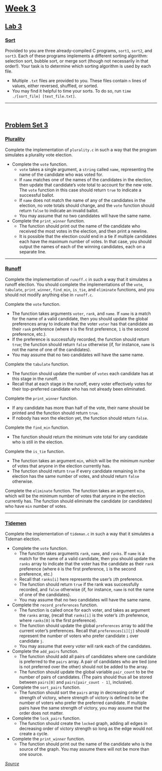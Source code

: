 # [Week 3](https://cs50.harvard.edu/x/2022/weeks/3/)

## [Lab 3](https://cs50.harvard.edu/x/2022/labs/3/)

### [Sort](https://cs50.harvard.edu/x/2022/labs/3/)

Provided to you are three already-compiled C programs, `sort1`, `sort2`, and `sort3`. Each of these programs implements a different sorting algorithm: selection sort, bubble sort, or merge sort (though not necessarily in that order!). Your task is to determine which sorting algorithm is used by each file.

- Multiple `.txt` files are provided to you. These files contain `n` lines of values, either reversed, shuffled, or sorted.
- You may find it helpful to time your sorts. To do so, run `time ./[sort_file] [text_file.txt]`.

----
<br>

## [Problem Set 3](https://cs50.harvard.edu/x/2022/psets/3/)

### [Plurality](https://cs50.harvard.edu/x/2022/psets/3/plurality/)
Complete the implementation of `plurality.c` in such a way that the program simulates a plurality vote election.

- Complete the `vote` function.
    - `vote` takes a single argument, a `string` called `name`, representing the name of the candidate who was voted for.
    - If `name` matches one of the names of the candidates in the election, then update that candidate’s vote total to account for the new vote. The `vote` function in this case should return `true` to indicate a successful ballot.
    - If `name` does not match the name of any of the candidates in the election, no vote totals should change, and the `vote` function should return `false` to indicate an invalid ballot.
    - You may assume that no two candidates will have the same name.
- Complete the `print_winner` function.
    - The function should print out the name of the candidate who received the most votes in the election, and then print a newline.
    - It is possible that the election could end in a tie if multiple candidates each have the maximum number of votes. In that case, you should output the names of each of the winning candidates, each on a separate line.

----

### [Runoff](https://cs50.harvard.edu/x/2022/psets/3/runoff/)
Complete the implementation of `runoff.c` in such a way that it simulates a runoff election. You should complete the implementations of the `vote`, `tabulate`, `print_winner`, `find_min`, `is_tie`, and `eliminate` functions, and you should not modify anything else in `runoff.c`.

Complete the `vote` function.
- The function takes arguments `voter`, `rank`, and `name`. If `name` is a match for the name of a valid candidate, then you should update the global preferences array to indicate that the voter `voter` has that candidate as their `rank` preference (where `0` is the first preference, `1` is the second preference, etc.).
- If the preference is successfully recorded, the function should return `true`; the function should return `false` otherwise (if, for instance, `name` is not the name of one of the candidates).
- You may assume that no two candidates will have the same name.

Complete the `tabulate` function.
- The function should update the number of `votes` each candidate has at this stage in the runoff.
- Recall that at each stage in the runoff, every voter effectively votes for their top-preferred candidate who has not already been eliminated.

Complete the `print_winner` function.
- If any candidate has more than half of the vote, their name should be printed and the function should return `true`.
- If nobody has won the election yet, the function should return `false`.

Complete the `find_min` function.
- The function should return the minimum vote total for any candidate who is still in the election.

Complete the `is_tie` function.
- The function takes an argument `min`, which will be the minimum number of votes that anyone in the election currently has.
- The function should return `true` if every candidate remaining in the election has the same number of votes, and should return `false` otherwise.

Complete the `eliminate` function.
The function takes an argument `min`, which will be the minimum number of votes that anyone in the election currently has.
The function should eliminate the candidate (or candidates) who have `min` number of votes.

----

### [Tidemen](https://cs50.harvard.edu/x/2022/psets/3/tideman/)

Complete the implementation of `tideman.c` in such a way that it simulates a Tideman election.

- Complete the `vote` function.
    - The function takes arguments `rank`, `name`, and `ranks`. If `name` is a match for the name of a valid candidate, then you should update the `ranks` array to indicate that the voter has the candidate as their `rank` preference (where `0` is the first preference, `1` is the second preference, etc.)
    - Recall that `ranks[i]` here represents the user’s `i`th preference.
    - The function should return `true` if the rank was successfully recorded, and `false` otherwise (if, for instance, `name` is not the name of one of the candidates).
    - You may assume that no two candidates will have the same name.
- Complete the `record_preferences` function.
    - The function is called once for each voter, and takes as argument the `ranks` array, (recall that `ranks[i]` is the voter’s `i`th preference, where `ranks[0]` is the first preference).
    - The function should update the global `preferences` array to add the current voter’s preferences. Recall that `preferences[i][j]` should represent the number of voters who prefer candidate `i` over candidate `j`.
    - You may assume that every voter will rank each of the candidates.
- Complete the `add_pairs` function.
    - The function should add all pairs of candidates where one candidate is preferred to the `pairs` array. A pair of candidates who are tied (one is not preferred over the other) should not be added to the array.
    - The function should update the global variable `pair_count` to be the number of pairs of candidates. (The pairs should thus all be stored between `pairs[0]` and `pairs[pair_count - 1]`, inclusive).
- Complete the `sort_pairs` function.
    - The function should sort the `pairs` array in decreasing order of strength of victory, where strength of victory is defined to be the number of voters who prefer the preferred candidate. If multiple pairs have the same strength of victory, you may assume that the order does not matter.
- Complete the `lock_pairs` function.
    - The function should create the `locked` graph, adding all edges in decreasing order of victory strength so long as the edge would not create a cycle.
- Complete the `print_winner` function.
    - The function should print out the name of the candidate who is the source of the graph. You may assume there will not be more than one source.


[*Source*](https://cs50.harvard.edu/x/2022/weeks/3/)